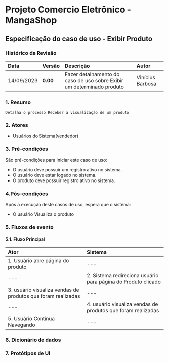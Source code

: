 
﻿
# Projeto Comercio Eletrônico - MangaShop

## Especificação do caso de uso - Exibir Produto

### Histórico da Revisão
|  Data  | Versão | Descrição | Autor |
|:-------|:-------|:----------|:------|
| 14/09/2023 | **0.00** | Fazer detalhamento do caso de uso sobre Exibir um determinado produto | Vinícius Barbosa |


### 1. Resumo 
    Detalha o processo Receber a visualização de um produto
### 2. Atores
- Usuários do Sistema(vendedor)

### 3. Pré-condições
São pré-condições para iniciar este caso de uso:
- 	O usuário deve possuir um registro ativo no sistema.
- 	O usuário deve estar logado no sistema.
-  O produto deve possuir registro ativo no sistema.

### 4.Pós-condições
Após a execução deste casos de uso, espera que o sistema:
- O usuário Visualiza o produto

### 5. Fluxos de evento

#### 5.1. Fluxo Principal

|  Ator  | Sistema |
|:-------|:------- |
| 1. Usuário abre página do produto | --- |
| --- | 2. Sistema redireciona usuário para página do Produto clicado |
| 3.  usuário visualiza vendas de produtos que foram realizadas | --- |
| --- | 4.  usuário visualiza vendas de produtos que foram realizadas |
| 5. Usuário Continua Navegando | --- |


### 6. Dicionário de dados

### 7. Protótipos de UI
